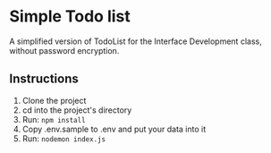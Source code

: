 # Simple Todo list

A simplified version of TodoList for the Interface Development class, without password encryption.

## Instructions

1. Clone the project
1. cd into the project's directory
1. Run: ```npm install```
1. Copy .env.sample to .env and put your data into it
1. Run: ```nodemon index.js```